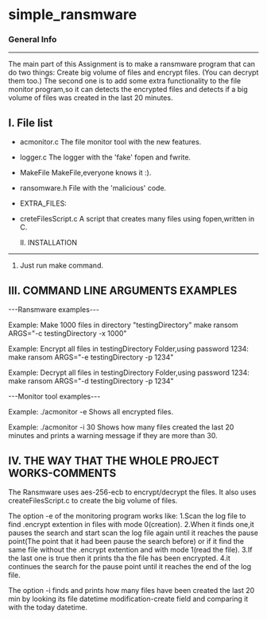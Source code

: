# simple_ransmware

### General Info
------------
The main part of this Assignment is to make a ransmware program that can do two
things: 
Create big volume of files and encrypt files. (You can decrypt them too.)
The second one is to add some extra functionality to the file monitor program,so
it can detects the encrypted files and detects if a big volume of files was created 
in the last 20 minutes.

  I. File list
------------
* acmonitor.c                    The file monitor tool with the new features.
* logger.c                       The logger with the 'fake' fopen and fwrite.
* MakeFile                       MakeFile,everyone knows it :).
* ransomware.h                   File with the 'malicious' code.
* EXTRA_FILES:
* creteFilesScript.c             A script that creates many files using fopen,written in C.

  
  II. INSTALLATION
------------
1. Just run make command.


  III. COMMAND LINE ARGUMENTS EXAMPLES
------------

---Ransmware examples---

Example:
Make 1000 files in directory "testingDirectory"
make ransom ARGS="-c testingDirectory -x 1000"

Example:
Encrypt all files in testingDirectory Folder,using password 1234:
make ransom ARGS="-e testingDirectory -p 1234"

Example:
Decrypt all files in testingDirectory Folder,using password 1234:
make ransom ARGS="-d testingDirectory -p 1234"

---Monitor tool examples---

Example: ./acmonitor -e
Shows all encrypted files.

Example: ./acmonitor -i 30
Shows how many files created the last 20 minutes and prints a
warning message if they are more than 30.



  IV. THE WAY THAT THE WHOLE PROJECT WORKS-COMMENTS
------------

  The Ransmware uses aes-256-ecb to encrypt/decrypt the files.
 It also uses createFilesScript.c to create the big volume of files.

   The option -e of the monitoring program works like:
 1.Scan the log file to find .encrypt extention in files with mode 0(creation).
 2.When it finds one,it pauses the search and start scan the
 log file again until it reaches the pause point(The point that it 
 had been pause the search before) or if it find the same file without the 
 .encrypt extention and with mode 1(read the file).
 3.If the last one is true then it prints tha the file has been encrypted.
 4.it continues the search for the pause point until it reaches the 
 end of the log file.

   The option -i finds and prints how many files have been created the last
 20 min by looking its file datetime modification-create field and comparing it
 with the today datetime.
